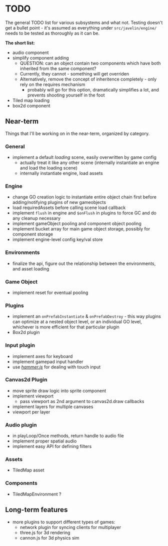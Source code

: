 # TODO #

The general TODO list for various subsystems and what not.  Testing doesn't get a bullet point - it's assumed as everything under `src/javelin/engine/` needs to be tested as thoroughly as it can be.

**The short list:**

* audio component
* simplify component adding
    * QUESTION: can an object contain two components which have both inherited from the same component?
    * Currently, they cannot - something will get overriden
    * Alternatively, remove the concept of inheritence completely - only rely on the requires mechanism
        * probably will go for this option, dramatically simplifies a lot, and prevents shooting yourself in the foot
* Tiled map loading
* box2d component

## Near-term ##

Things that I'll be working on in the near-term, organized by category.

### General ###

* implement a default *loading* scene, easily overwritten by game config
    * actually treat it like any other scene (internally instantiate an engine and load the loading scene)
    * internally instantiate engine, load assets

### Engine ###

* change GO creation logic to instantiate entire object chain first before adding/notifying plugins of new gameobjects
* load requiredAssets before calling scene load callback
* implement `flush` in engine and `$onFlush` in plugins to force GC and do any cleanup necessary
* implement gameObject pooling and component object pooling
* implement bucket array for main game object storage, possibly for component storage
* implement engine-level config key/val store

### Environments ###

* finalize the api, figure out the relationship between the environments, and asset loading

### Game Object ###

* implement reset for eventual pooling

### Plugins ###

* implement an `onPrefabInstantiate` & `onPrefabDestroy` - this way plugins can optimize at a nested object level, or an
individual GO level, whichever is more efficient for that particular plugin
* Box2d plugin

### Input plugin ###

* implement axes for keyboard
* implement gamepad input handler
* use [*hammer.js*](https://github.com/EightMedia/hammer.js/) for dealing with touch input

### Canvas2d Plugin ###

* move sprite draw logic into sprite component
* implement viewport
    * pass viewport as 2nd argument to canvas2d.draw callbacks
* implement layers for multiple canvases
* viewport per layer

### Audio plugin ###

* in playLoop/Once methods, return handle to audio file
* implement proper spatial audio
* implement easy API for defining filters

### Assets ###

* TiledMap asset

### Components ###

* TiledMapEnvironment ?

## Long-term features ##

* more plugins to support different types of games:
    * network plugin for syncing clients for multiplayer
    * three.js for 3d rendering
    * cannon.js for 3d physics sim
